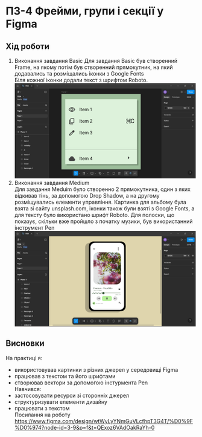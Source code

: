 # ПЗ-4 Фрейми, групи і секції у Figma
## Хід роботи
1. Виконання завдання Basic
Для завдання Basic був створенний Frame, на якому потім був створенний прямокутник, на який додавались та розміщались іконки з Google Fonts  
Біля кожної іконки додали текст з шрифтом Roboto.
![Result1](images/result1.png)
2. Виконання завдання Medium  
Для завдання Meduim було створенно 2 прямокутника, один з яких відкивав тінь, за допомогою Drop Shadow, а на другому розміщувались елементи управління.
Картинка для альбому була взята зі сайту unsplash.com, іконки також були взяті з Google Fonts, а для тексту було використано шрифт Roboto.
Для полоски, що показує, скільки вже пройшло з початку музики, був використанний інструмент Pen
![Result2](images/result2.png)
## Висновки  
На практиці я:  
- використовував картинки з різних джерел у середовищі Figma
- працював з текстом та його шрифтами
- створював вектори за допомогою інстурмента Pen  
Навчився:  
- застосовувати ресурси зі сторонніх джерел
- структуризувати елементи дизайну
- працювати з текстом  
Посилання на роботу
https://www.figma.com/design/wtWyLyYNmGuVLcfhpT3G4T/%D0%9F%D0%974?node-id=3-9&p=f&t=QExoz6VAdOakRaYh-0
